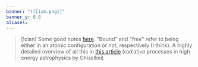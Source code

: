 ```yaml
---
banner: "![[ism.png]]"
banner_y: 0.6
aliases:
---
```

> [!cian] 
> Some good notes [here](http://spiff.rit.edu/classes/phys440/lectures/opacity/opacity.html). "Bound" and "free" refer to being either in an atomic configuration or not, respectively (I think). A highly detailed overview of all this in [this article](https://arxiv.org/pdf/1202.5949.pdf) (radiative processes in high energy astrophysics by Ghisellini)